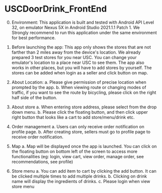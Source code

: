 # USCDoorDrink_FrontEnd

0. Environment: 
   This application is built and tested with Android API Level 32, on emulator Nexus 5X in 
   Android Studio 2021.1.1 Patch 1. We Strongly recommend to run this application under the same 
   environment for best performance.

1. Before launching the app:
   This app only shows the stores that are not farther than 2 miles away from the device's location.
   We already prepared 3 test stores for you near USC. You can change your emulator's location to a 
   place near USC to see them. The app also works in other places, but you will have to add stores 
   by yourself. The stores can be added when login as a seller and click button on map.

2. About Location:
  a. Please give permission of precise location when prompted by the app.
  b. When viewing route or changing modes of traffic, if you want to see the route by bicycling, 
   please click on the right half side of the button.
   
3. About store
  a. When entering store address, please select from the drop down menu.
  b. Please click the floating button, and then click upper right button that looks like a cart to add store/menu/drink etc.
   
3. Order management
  a. Users can only receive order notification on profile page.
  b. After creating store, sellers must go to profile page to receive order notification.
   
4. Map
  a. Map will be displayed once the app is launched. You can click on the floating button on bottom 
   left of the screen to access more functionalities (eg: login, view cart, view order, 
   manage order, see recommendations, see profile)
   
5. Store menu
  a. You can add item to cart by clicking the add button. It can be clicked multiple times to add 
   multiple drinks.
  b. Clicking on drink name will display the ingredients of drinks.
  c. Please login when view store menu
